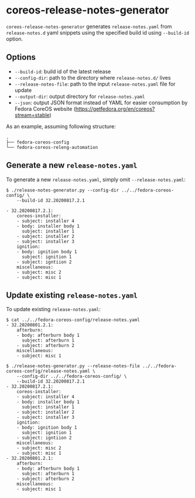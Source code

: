 # coreos-release-notes-generator

`coreos-release-notes-generator` generates `release-notes.yaml` from `release-notes.d` yaml snippets using the specified build id using `--build-id` option.

## Options
 - `--build-id`: build id of the latest release
 - `--config-dir`: path to the directory where `release-notes.d/` lives
 - `--release-notes-file`: path to the input `release-notes.yaml` file for update
 - `--output-dir`: output directory for `release-notes.yaml`
 - `--json`: output JSON format instead of YAML for easier consumption by Fedora CoreOS website (https://getfedora.org/en/coreos?stream=stable)

As an example, assuming following structure:
```
.
├── fedora-coreos-config
└── fedora-coreos-releng-automation

```

## Generate a new `release-notes.yaml`

To generate a new `release-notes.yaml`, simply omit `--release-notes.yaml`:
```
$ ./release-notes-generator.py --config-dir ../../fedora-coreos-config/ \
    --build-id 32.20200817.2.1

- 32.20200817.2.1:
    coreos-installer:
    - subject: installer 4
    - body: installer body 1
      subject: installer 1
    - subject: installer 2
    - subject: installer 3
    ignition:
    - body: ignition body 1
      subject: ignition 1
    - subject: igntiion 2
    miscellaneous:
    - subject: misc 2
    - subject: misc 1

```

## Update existing `release-notes.yaml`

To update existing `release-notes.yaml`:
```
$ cat ../../fedora-coreos-config/release-notes.yaml
- 32.20200801.2.1:
    afterburn:
    - body: afterburn body 1
      subject: afterburn 1
    - subject: afterburn 2
    miscellaneous:
    - subject: misc 1

$ ./release-notes-generator.py --release-notes-file ../../fedora-coreos-config/release-notes.yaml \
    --config-dir ../../fedora-coreos-config/ \
    --build-id 32.20200817.2.1
- 32.20200817.2.1:
    coreos-installer:
    - subject: installer 4
    - body: installer body 1
      subject: installer 1
    - subject: installer 2
    - subject: installer 3
    ignition:
    - body: ignition body 1
      subject: ignition 1
    - subject: igntiion 2
    miscellaneous:
    - subject: misc 2
    - subject: misc 1
- 32.20200801.2.1:
    afterburn:
    - body: afterburn body 1
      subject: afterburn 1
    - subject: afterburn 2
    miscellaneous:
    - subject: misc 1

```
